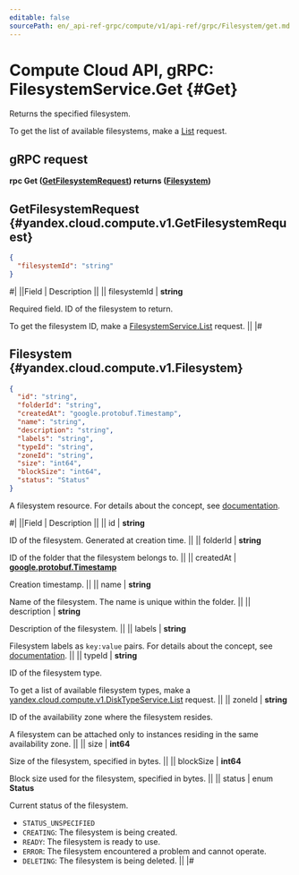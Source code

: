 ```yaml
---
editable: false
sourcePath: en/_api-ref-grpc/compute/v1/api-ref/grpc/Filesystem/get.md
---
```


# Compute Cloud API, gRPC: FilesystemService.Get {#Get}

Returns the specified filesystem.

To get the list of available filesystems, make a [List](/docs/compute/api-ref/grpc/Filesystem/list#List) request.

## gRPC request

**rpc Get ([GetFilesystemRequest](#yandex.cloud.compute.v1.GetFilesystemRequest)) returns ([Filesystem](#yandex.cloud.compute.v1.Filesystem))**

## GetFilesystemRequest {#yandex.cloud.compute.v1.GetFilesystemRequest}

```json
{
  "filesystemId": "string"
}
```

#|
||Field | Description ||
|| filesystemId | **string**

Required field. ID of the filesystem to return.

To get the filesystem ID, make a [FilesystemService.List](/docs/compute/api-ref/grpc/Filesystem/list#List) request. ||
|#

## Filesystem {#yandex.cloud.compute.v1.Filesystem}

```json
{
  "id": "string",
  "folderId": "string",
  "createdAt": "google.protobuf.Timestamp",
  "name": "string",
  "description": "string",
  "labels": "string",
  "typeId": "string",
  "zoneId": "string",
  "size": "int64",
  "blockSize": "int64",
  "status": "Status"
}
```

A filesystem resource.
For details about the concept, see [documentation](/docs/compute/concepts/filesystem).

#|
||Field | Description ||
|| id | **string**

ID of the filesystem. Generated at creation time. ||
|| folderId | **string**

ID of the folder that the filesystem belongs to. ||
|| createdAt | **[google.protobuf.Timestamp](https://developers.google.com/protocol-buffers/docs/reference/google.protobuf#timestamp)**

Creation timestamp. ||
|| name | **string**

Name of the filesystem. The name is unique within the folder. ||
|| description | **string**

Description of the filesystem. ||
|| labels | **string**

Filesystem labels as `key:value` pairs.
For details about the concept, see [documentation](/docs/overview/concepts/services#labels). ||
|| typeId | **string**

ID of the filesystem type.

To get a list of available filesystem types, make a [yandex.cloud.compute.v1.DiskTypeService.List](/docs/compute/api-ref/grpc/DiskType/list#List) request. ||
|| zoneId | **string**

ID of the availability zone where the filesystem resides.

A filesystem can be attached only to instances residing in the same availability zone. ||
|| size | **int64**

Size of the filesystem, specified in bytes. ||
|| blockSize | **int64**

Block size used for the filesystem, specified in bytes. ||
|| status | enum **Status**

Current status of the filesystem.

- `STATUS_UNSPECIFIED`
- `CREATING`: The filesystem is being created.
- `READY`: The filesystem is ready to use.
- `ERROR`: The filesystem encountered a problem and cannot operate.
- `DELETING`: The filesystem is being deleted. ||
|#